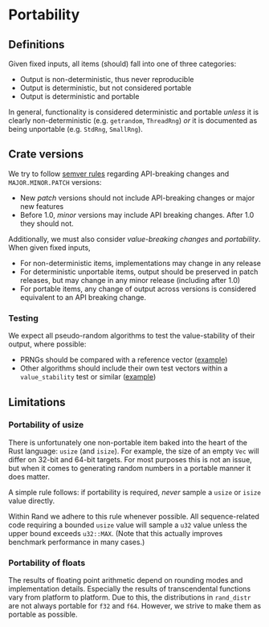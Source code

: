 # Portability

## Definitions

Given fixed inputs, all items (should) fall into one of three categories:

-   Output is non-deterministic, thus never reproducible
-   Output is deterministic, but not considered portable
-   Output is deterministic and portable

In general, functionality is considered deterministic and portable *unless*
it is clearly non-deterministic (e.g. `getrandom`, `ThreadRng`) *or* it is
documented as being unportable (e.g. `StdRng`, `SmallRng`).

## Crate versions

We try to follow [semver rules](https://semver.org/) regarding
API-breaking changes and `MAJOR.MINOR.PATCH` versions:

-   New *patch* versions should not include API-breaking changes or major new
    features
-   Before 1.0, *minor* versions may include API breaking changes. After 1.0
    they should not.

Additionally, we must also consider *value-breaking changes* and *portability*.
When given fixed inputs,

-   For non-deterministic items, implementations may change in any release
-   For deterministic unportable items, output should be preserved in patch
    releases, but may change in any minor release (including after 1.0)
-   For portable items, any change of output across versions is considered
    equivalent to an API breaking change.

### Testing

We expect all pseudo-random algorithms to test the value-stability of their
output, where possible:

-   PRNGs should be compared with a reference vector ([example](https://github.com/rust-random/rngs/blob/master/rand_xoshiro/src/xoshiro256starstar.rs#L115))
-   Other algorithms should include their own test vectors within a
    `value_stability` test or similar ([example](https://github.com/rust-random/rand/blob/master/src/distributions/bernoulli.rs#L203))

## Limitations

### Portability of usize

There is unfortunately one non-portable item baked into the heart of the Rust
language: `usize` (and `isize`). For example, the size of an empty
`Vec` will differ on 32-bit and 64-bit targets. For most purposes this is not an
issue, but when it comes to generating random numbers in a portable manner
it does matter.

A simple rule follows: if portability is required, *never* sample a `usize` or
`isize` value directly.

Within Rand we adhere to this rule whenever possible. All sequence-related
code requiring a bounded `usize` value will sample a `u32` value unless the
upper bound exceeds `u32::MAX`.
(Note that this actually improves benchmark performance in many cases.)

### Portability of floats

The results of floating point arithmetic depend on rounding modes and
implementation details. Especially the results of transcendental functions vary
from platform to platform. Due to this, the distributions in `rand_distr` are
not always portable for `f32` and `f64`. However, we strive to make them as
portable as possible.
